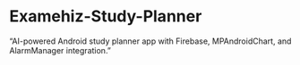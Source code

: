# Examehiz-Study-Planner
“AI-powered Android study planner app with Firebase, MPAndroidChart, and AlarmManager integration.”
